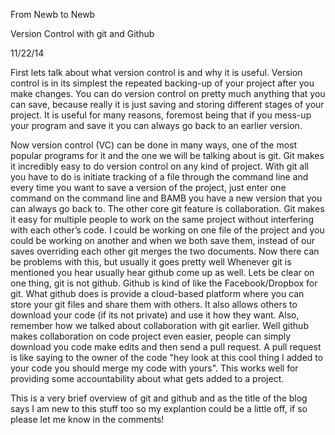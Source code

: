 From Newb to Newb 

Version Control with git and Github

11/22/14

First lets talk about what version control is and why it is useful. Version control is in its simplest the repeated backing-up of your project after you make changes. You can do version control on pretty much anything that you can save, because really it is just saving and storing different stages of your project. It is useful for many reasons, foremost being that if you mess-up your program and save it you can always go back to an earlier version. 

  Now version control (VC) can be done in many ways, one of the most popular programs for it and the one we will be talking about is git. Git makes it incredibly easy to do version control on any kind of project. With git all you have to do is initiate tracking of a file through the command line and every time you want to save a version of the project, just enter one command on the command line and BAMB you have a new version that you can always go back to. The other core git feature is collaboration. Git makes it easy for multiple people to work on the same project without interfering with each other’s code. I could be working on one file of the project and you could be working on another and when we both save them, instead of our saves overriding each other git merges the two documents. Now there can be problems with this, but usually it goes pretty well
 Whenever git is mentioned you hear usually hear github come up as well. Lets be clear on one thing, git is not github. Github is kind of like the Facebook/Dropbox for git. What github does is provide a cloud-based platform where you can store your git files and share them with others. It also allows others to download your code (if its not private) and use it how they want. Also, remember how we talked about collaboration with git earlier. Well github makes collaboration on code project even easier, people can simply download you code make edits and then send a pull request. A pull request is like saying to the owner of the code "hey look at this cool thing I added to your code you should merge my code with yours". This works well for providing some accountability about what gets added to a project.
 
  This is a very brief overview of git and github and as the title of the blog says I am new to this stuff too so my explantion could be a little off, if so please let me know in the comments!

